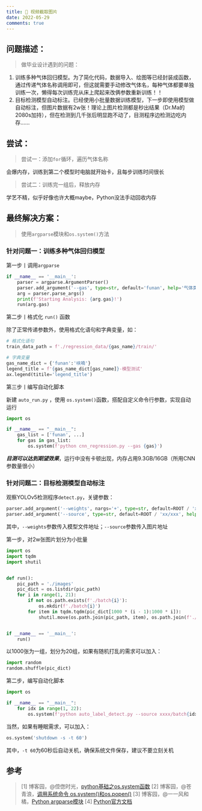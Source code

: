 ```yaml
---
title: 🐎️ 视频截取图片
date: 2022-05-29
comments: true
---
```


## 问题描述：

> 做毕业设计遇到的问题：

1. 训练多种气体回归模型。为了简化代码，数据导入、绘图等已经封装成函数，通过传递气体名称调用即可，但这就需要手动修改气体名，每种气体都要单独训练一次，懒得每次训练完从床上爬起来改俩参数重新训练！！
2. 目标检测模型自动标注。已经使用小批量数据训练模型，下一步即使用模型做自动标注，但图片数据有2w张！理论上图片检测都是秒出结果（Dr.Ma的2080s加持），但在检测到几千张后明显跑不动了，目测程序边检测边吃内存……

## 尝试：

> 尝试一：添加`for`循环，遍历气体名称

会爆内存，训练到第二个模型时电脑就开始卡，且每步训练时间很长

> 尝试二：训练完一组后，释放内存

学艺不精，似乎好像也许大概maybe，Python没法手动回收内存



## 最终解决方案：

> 使用`argparse`模块和`os.system()`方法

### 针对问题一：训练多种气体回归模型

第一步丨调用`argparse`

```python
if __name__ == '__main__':
    parser = argparse.ArgumentParser()
    parser.add_argument('--gas', type=str, default='funan', help='气体类型')
    arg = parser.parse_args()
    print(f'Starting Analysis: {arg.gas}!')
    run(arg.gas)
```



第二步丨格式化 `run()` 函数

除了正常传递参数外，使用格式化语句和字典变量，如：

```python
# 格式化语句
train_data_path = f'./regression_data/{gas_name}/train/'

# 字典变量
gas_name_dict = {'funan':'呋喃'}
legend_title = f'{gas_name_dict[gas_name]}-模型测试'
ax.legend(titile='legend_title')
```



第三步丨编写自动化脚本

新建 `auto_run.py` ，使用 `os.system()`函数，搭配自定义命令行参数，实现自动运行

```python
import os

if __name__ == "__main__":
    gas_list = ['funan', ...]
    for gas in gas_list:
        os.system(f'python cnn_regression.py --gas {gas}')
```

***目测可以达到期望效果***，运行中没有卡顿出现，内存占用9.3GB/16GB（所用CNN参数量很小）



### 针对问题二：目标检测模型自动标注

观察YOLOv5检测程序`detect.py`，关键参数：

```python
parser.add_argument('--weights', nargs='+', type=str, default=ROOT / 'xxxx.pt', help='model path(s)')
parser.add_argument('--source', type=str, default=ROOT / 'xx/xxx', help='file/dir/URL/glob, 0 for webcam')
```

其中，`--weights`参数传入模型文件地址；`--source`参数传入图片地址



第一步，对2w张图片划分为小批量

```python
import os
import tqdm
import shutil


def run():
    pic_path = './images'
    pic_dict = os.listdir(pic_path)
    for i in range(1, 21):
        if not os.path.exists(f'./batch{i}'):
            os.mkdir(f'./batch{i}')
        for item in tqdm.tqdm(pic_dict[1000 * (i - 1):1000 * i]):
            shutil.move(os.path.join(pic_path, item), os.path.join(f'./batch{i}', item))


if __name__ == '__main__':
    run()
```

以1000张为一组，划分为20组，如果有随机打乱的需求可以加入：

```python
import random
random.shuffle(pic_dict)
```



第二步，编写自动化脚本

```python
import os

if __name__ == "__main__":
    for idx in range(1, 22):
        os.system(f'python auto_label_detect.py --source xxxx/batch{idx}')
```

当然，如果有睡眠需求，可以加入：

```python
os.system('shutdown -s -t 60')
```

其中，`-t 60`为60秒后自动关机，确保系统文件保存，建议不要立刻关机



## 参考

> [1] 博客园，@倥偬时光，[python基础之os.system函数](https://www.cnblogs.com/cwp-bg/p/8465566.html)
> [2] 博客园，@苍青浪，[调用系统命令 os.system()和os.popen()]( https://www.cnblogs.com/cangqinglang/p/12190939.html)
> [3] 博客园，@一一风和橘，[Python argparse模块](https://www.cnblogs.com/mastermao/p/15956913.html)
> [4] [Python官方文档](https://docs.python.org/zh-cn/3/library/argparse.html)